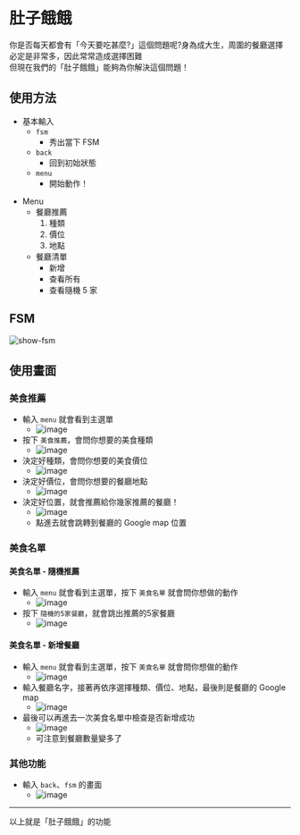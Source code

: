 # 肚子餓餓
你是否每天都會有「今天要吃甚麼?」這個問題呢?身為成大生，周圍的餐廳選擇必定是非常多，因此常常造成選擇困難\
但現在我們的「肚子餓餓」能夠為你解決這個問題！

## 使用方法
* 基本輸入
	* `fsm`
		* 秀出當下 FSM
	* `back`
		* 回到初始狀態
	* `menu`
		* 開始動作！
- Menu
    - 餐廳推薦
        1. 種類
        2. 價位
        3. 地點
    - 餐廳清單
        - 新增
        - 查看所有
        - 查看隨機 5 家

## FSM
![show-fsm](https://user-images.githubusercontent.com/47287400/209556133-8a2390ba-7be8-44e8-a315-bc96dcba9622.jpg)

## 使用畫面
### 美食推薦
* 輸入 `menu` 就會看到主選單
	* ![image](https://user-images.githubusercontent.com/47287400/209556639-2162bc74-310c-417d-a682-7e35d77fcab0.png)
* 按下 `美食推薦`，會問你想要的美食種類
	* ![image](https://user-images.githubusercontent.com/47287400/209556733-478cfccd-e3ce-4297-bcf2-c58edc439807.png)
* 決定好種類，會問你想要的美食價位
	* ![image](https://user-images.githubusercontent.com/47287400/209557224-b5910bfb-51d7-40ee-9961-eb590bf2dc04.png)
* 決定好價位，會問你想要的餐廳地點
	* ![image](https://user-images.githubusercontent.com/47287400/209557297-f09c2ba8-51e6-4b2f-b84c-079df456e265.png)
* 決定好位置，就會推薦給你幾家推薦的餐廳！
	* ![image](https://user-images.githubusercontent.com/47287400/209557358-a7e24d1f-7b53-444c-96a9-c8fac96b2bcc.png)
	* 點進去就會跳轉到餐廳的 Google map 位置
### 美食名單
#### 美食名單 - 隨機推薦
* 輸入 `menu` 就會看到主選單，按下 `美食名單` 就會問你想做的動作
	* ![image](https://user-images.githubusercontent.com/47287400/209557459-dfccb3de-dec1-41c6-8e4e-0a4beac4742d.png)
* 按下 `隨機的5家餐廳`，就會跳出推薦的5家餐廳
	* ![image](https://user-images.githubusercontent.com/47287400/209557564-83056044-d0a5-4e74-b967-9c98ab192c59.png)
#### 美食名單 - 新增餐廳
* 輸入 `menu` 就會看到主選單，按下 `美食名單` 就會問你想做的動作
	* ![image](https://user-images.githubusercontent.com/47287400/209557857-7c2ab0fc-8005-4b0e-b0ec-f771a9394af0.png)
* 輸入餐廳名字，接著再依序選擇種類、價位、地點，最後則是餐廳的 Google map
	* ![image](https://user-images.githubusercontent.com/47287400/209558109-a7fe54af-e412-41f2-8d2f-3bf088ba3ace.png)
* 最後可以再進去一次美食名單中檢查是否新增成功
	* ![image](https://user-images.githubusercontent.com/47287400/209558452-e58fb289-37ea-42e3-a75c-43426a5c400a.png)
	* 可注意到餐廳數量變多了
### 其他功能
* 輸入 `back`、`fsm` 的畫面
	* ![image](https://user-images.githubusercontent.com/47287400/209558253-19fd6625-8012-4a5c-a116-35621b53e9e6.png)

---
以上就是「肚子餓餓」的功能
